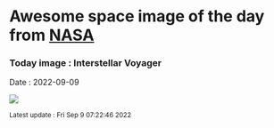 
# Awesome space image of the day from [NASA](https://api.nasa.gov/)

### Today image : Interstellar Voyager

Date : 2022-09-09


![](https://apod.nasa.gov/apod/image/2209/voyager_modern_poster_crop.jpg)

<small>Latest update : Fri Sep  9 07:22:46 2022</small>


